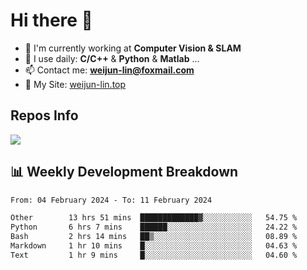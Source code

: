 # Hi there 👋

<!--
**Weijun-Lin/Weijun-Lin** is a ✨ _special_ ✨ repository because its `README.md` (this file) appears on your GitHub profile.

Here are some ideas to get you started:

- 🔭 I’m currently working on ...
- 🌱 I’m currently learning ...
- 👯 I’m looking to collaborate on ...
- 🤔 I’m looking for help with ...
- 💬 Ask me about ...
- 📫 How to reach me: ...
- 😄 Pronouns: ...
- ⚡ Fun fact: ...
-->

- 🏢 I'm currently working at **Computer Vision & SLAM**
- 🚀 I use daily: **C/C++** & **Python** & **Matlab** ...
- 📫 Contact me: **weijun-lin@foxmail.com**
- 🔗 My Site: [weijun-lin.top](https://weijun-lin.top/)

  

## Repos Info
![](https://github-readme-stats.vercel.app/api?username=Weijun-Lin&theme=cobalt)

## 📊 Weekly Development Breakdown

<!--START_SECTION:waka-->

```txt
From: 04 February 2024 - To: 11 February 2024

Other        13 hrs 51 mins  █████████████▓░░░░░░░░░░░   54.75 %
Python       6 hrs 7 mins    ██████░░░░░░░░░░░░░░░░░░░   24.22 %
Bash         2 hrs 14 mins   ██▒░░░░░░░░░░░░░░░░░░░░░░   08.89 %
Markdown     1 hr 10 mins    █░░░░░░░░░░░░░░░░░░░░░░░░   04.63 %
Text         1 hr 9 mins     █░░░░░░░░░░░░░░░░░░░░░░░░   04.60 %
```

<!--END_SECTION:waka-->
